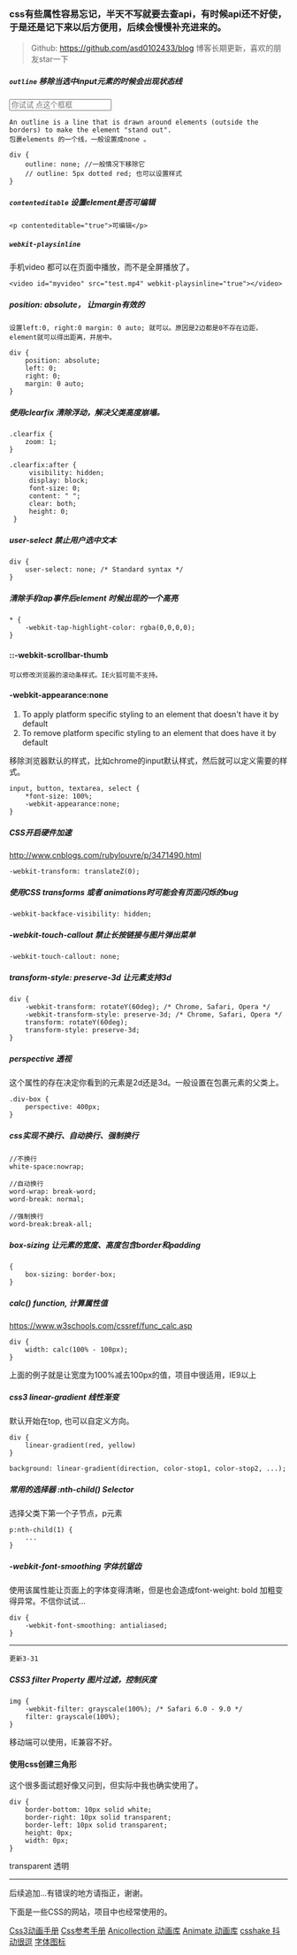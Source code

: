 ### css有些属性容易忘记，半天不写就要去查api，有时候api还不好使，于是还是记下来以后方便用，后续会慢慢补充进来的。

> Github: https://github.com/asd0102433/blog
博客长期更新，喜欢的朋友star一下

#####  `outline` 移除当选中input元素的时候会出现状态线
<input placeholder ="你试试 点这个框框"/> 

	An outline is a line that is drawn around elements (outside the borders) to make the element "stand out".
	包裹elements 的一个线，一般设置成none 。
	
	div {
	    outline: none; //一般情况下移除它
	    // outline: 5px dotted red; 也可以设置样式
	}
	
##### `contenteditable` 设置element是否可编辑
	
    <p contenteditable="true">可编辑</p>
  

##### `webkit-playsinline `
手机video 都可以在页面中播放，而不是全屏播放了。

	<video id="myvideo" src="test.mp4" webkit-playsinline="true"></video>


##### position: absolute， 让margin有效的
	
	设置left:0, right:0 margin: 0 auto; 就可以。原因是2边都是0不存在边距，element就可以得出距离，并居中。
	
	div {
	    position: absolute;
	    left: 0;
	    right: 0;
	    margin: 0 auto;
	}

##### 使用clearfix 清除浮动，解决父类高度崩塌。
	
	.clearfix {
		zoom: 1;
	}

	.clearfix:after {
		 visibility: hidden;
	     display: block;
	     font-size: 0;
	     content: " ";
	     clear: both;
	     height: 0;
	 }


##### user-select 禁止用户选中文本
	
    div {
        user-select: none; /* Standard syntax */
    }


##### 清除手机tap事件后element 时候出现的一个高亮
	
	* {
		-webkit-tap-highlight-color: rgba(0,0,0,0);
	}

#### ::-webkit-scrollbar-thumb
	
	可以修改浏览器的滚动条样式。IE火狐可能不支持。

#### -webkit-appearance:none
	
1. To apply platform specific styling to an element that doesn't have it by default
2. To remove platform specific styling to an element that does have it by default

移除浏览器默认的样式，比如chrome的input默认样式，然后就可以定义需要的样式。
	
	input, button, textarea, select {
		*font-size: 100%;
		-webkit-appearance:none;
	}

##### CSS开启硬件加速
http://www.cnblogs.com/rubylouvre/p/3471490.html

	-webkit-transform: translateZ(0);


##### 使用CSS transforms 或者 animations时可能会有页面闪烁的bug

	-webkit-backface-visibility: hidden;


##### -webkit-touch-callout 禁止长按链接与图片弹出菜单
	
	-webkit-touch-callout: none;

#####  transform-style: preserve-3d   让元素支持3d
	
	div {
	    -webkit-transform: rotateY(60deg); /* Chrome, Safari, Opera */
	    -webkit-transform-style: preserve-3d; /* Chrome, Safari, Opera */
	    transform: rotateY(60deg);
	    transform-style: preserve-3d;
	}

##### perspective 透视
这个属性的存在决定你看到的元素是2d还是3d。一般设置在包裹元素的父类上。
	
	.div-box {
		perspective: 400px; 
	}

##### css实现不换行、自动换行、强制换行
	
	//不换行
	white-space:nowrap;
	
	//自动换行
	word-wrap: break-word; 
	word-break: normal; 
	
	//强制换行
	word-break:break-all;


##### box-sizing 让元素的宽度、高度包含border和padding
	
	{
		box-sizing: border-box;
	}


##### calc() function, 计算属性值
https://www.w3schools.com/cssref/func_calc.asp
    
    div {
        width: calc(100% - 100px);
    }
    
上面的例子就是让宽度为100%减去100px的值，项目中很适用，IE9以上


##### css3 linear-gradient 线性渐变
默认开始在top, 也可以自定义方向。
    
    div {
        linear-gradient(red, yellow)
    }
    
    background: linear-gradient(direction, color-stop1, color-stop2, ...);
    
##### 常用的选择器 :nth-child() Selector
选择父类下第一个子节点，p元素

    p:nth-child(1) {
        ...
    }


##### -webkit-font-smoothing 字体抗锯齿
使用该属性能让页面上的字体变得清晰，但是也会造成font-weight: bold 加粗变得异常。不信你试试...

    div {
        -webkit-font-smoothing: antialiased; 
    }
    
---
`更新3-31`
##### CSS3 filter Property 图片过滤，控制灰度
    
    img {
        -webkit-filter: grayscale(100%); /* Safari 6.0 - 9.0 */
        filter: grayscale(100%);
    }

移动端可以使用，IE兼容不好。

#### 使用css创建三角形
这个很多面试题好像又问到，但实际中我也确实使用了。
    
    div {
        border-bottom: 10px solid white;
        border-right: 10px solid transparent;
        border-left: 10px solid transparent;
        height: 0px; 
        width: 0px; 
    }
    
transparent 透明

---

后续追加...有错误的地方请指正，谢谢。

下面是一些CSS的网站，项目中也经常使用的。

[Css3动画手册](http://isux.tencent.com/css3/)
[Css参考手册](http://css.doyoe.com/)
[Anicollection 动画库](http://anicollection.github.io/#/)
[Animate 动画库](https://daneden.github.io/animate.css/)
[csshake 抖动很逗](http://elrumordelaluz.github.io/csshake/)
[字体图标](http://weloveiconfonts.com/)
